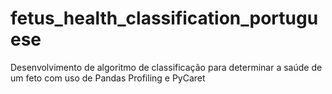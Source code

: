 # fetus_health_classification_portuguese
Desenvolvimento de algoritmo de classificação para determinar a saúde de um feto com uso de Pandas Profiling e PyCaret
